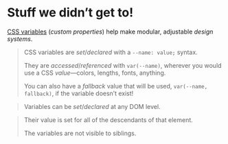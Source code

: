---
---



# Stuff we didn’t get to!

[CSS variables](https://developer.mozilla.org/en-US/docs/Web/CSS/Using_CSS_custom_properties) (*custom properties*) help make modular, adjustable *design systems*.

> CSS variables are *set*/*declared* with a `--name: value;` syntax.
>
> They are *accessed*/*referenced* with `var(--name)`, wherever you would use a CSS *value*—colors, lengths, fonts, anything.
>
> You can also have a *fallback* value that will be used, `var(--name, fallback)`, if the variable doesn’t exist!

> Variables can be *set*/*declared* at any DOM level.

> Their value is set for all of the descendants of that element.
>
> The variables are not visible to siblings.
